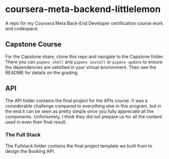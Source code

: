 # coursera-meta-backend-littlelemon

A repo for my Coursera Meta Back-End Developer certification course work and codespace.

## Capstone Course

For the Capstone share, clone this repo and navigate to the Capstone folder. There you can `pipenv shell` and `pipenv install` or `pipenv update` to ensure the dependencies are satisfied in your virtual environment. Then see the README for details on the grading. 

## API

The API folder contains the final project for the APIs course. It was a considerable challenge compared to everything else in this program, but in the end it can be seen as pretty simple once you fully appreciate all the components. Unfortuntely, I think they did not prepare us for all the content used in even their final result. 


### The Full Stack

The Fullstack folder contains the final project template we built from to design the Booking API.

